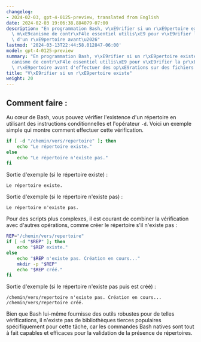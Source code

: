 ```yaml
---
changelog:
- 2024-02-03, gpt-4-0125-preview, translated from English
date: 2024-02-03 19:06:38.884079-07:00
description: "En programmation Bash, v\xE9rifier si un r\xE9pertoire existe est un\
  \ m\xE9canisme de contr\xF4le essentiel utilis\xE9 pour v\xE9rifier la pr\xE9sence\
  \ d'un r\xE9pertoire avant\u2026"
lastmod: '2024-03-13T22:44:58.012847-06:00'
model: gpt-4-0125-preview
summary: "En programmation Bash, v\xE9rifier si un r\xE9pertoire existe est un m\xE9\
  canisme de contr\xF4le essentiel utilis\xE9 pour v\xE9rifier la pr\xE9sence d'un\
  \ r\xE9pertoire avant d'effectuer des op\xE9rations sur des fichiers."
title: "V\xE9rifier si un r\xE9pertoire existe"
weight: 20
---
```


## Comment faire :
Au cœur de Bash, vous pouvez vérifier l'existence d'un répertoire en utilisant des instructions conditionnelles et l'opérateur `-d`. Voici un exemple simple qui montre comment effectuer cette vérification.

```bash
if [ -d "/chemin/vers/repertoire" ]; then
    echo "Le répertoire existe."
else
    echo "Le répertoire n'existe pas."
fi
```

Sortie d'exemple (si le répertoire existe) :
```
Le répertoire existe.
```

Sortie d'exemple (si le répertoire n'existe pas) :
```
Le répertoire n'existe pas.
```

Pour des scripts plus complexes, il est courant de combiner la vérification avec d'autres opérations, comme créer le répertoire s'il n'existe pas :

```bash
REP="/chemin/vers/repertoire"
if [ -d "$REP" ]; then
    echo "$REP existe."
else
    echo "$REP n'existe pas. Création en cours..."
    mkdir -p "$REP"
    echo "$REP créé."
fi
```

Sortie d'exemple (si le répertoire n'existe pas puis est créé) :
```
/chemin/vers/repertoire n'existe pas. Création en cours...
/chemin/vers/repertoire créé.
```

Bien que Bash lui-même fournisse des outils robustes pour de telles vérifications, il n'existe pas de bibliothèques tierces populaires spécifiquement pour cette tâche, car les commandes Bash natives sont tout à fait capables et efficaces pour la validation de la présence de répertoires.
